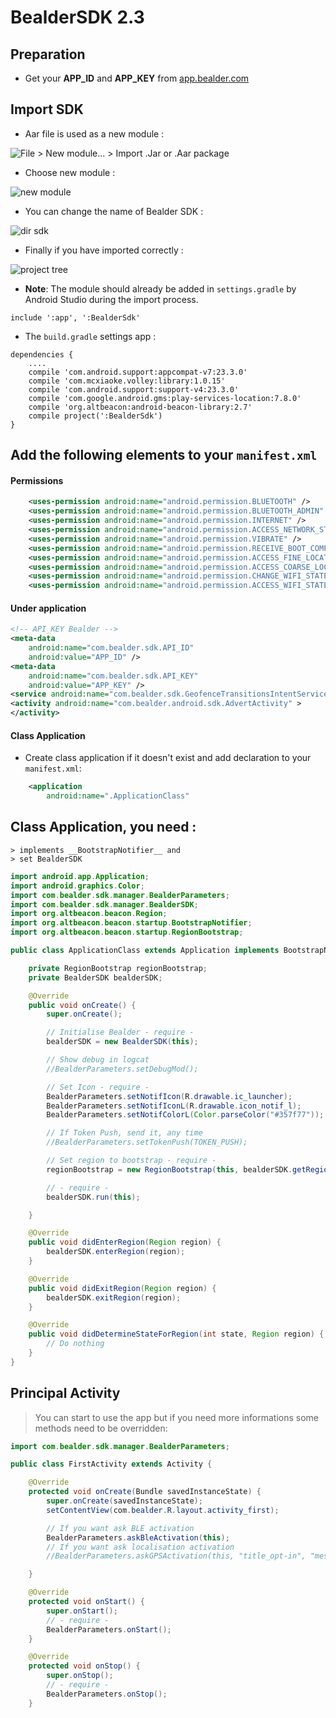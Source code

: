 # BealderSDK 2.3

## Preparation

 * Get your **APP_ID** and **APP_KEY** from [app.bealder.com](https://app.bealder.com)

## Import SDK

 * Aar file is used as a new module :

 ![File > New module... > Import .Jar or .Aar package](images/file-new-module.png)

 * Choose new module :

 ![new module](images/new-module.png)

 * You can change the name of Bealder SDK :

 ![dir sdk](images/dir-sdk.png)

 * Finally if you have imported correctly :

 ![project tree](images/project-tree.png)

 * **Note**: The module should already be added in `settings.gradle` by Android Studio during the import process.

 ```
 include ':app', ':BealderSdk'
 ```

 * The `build.gradle` settings app :

```
dependencies {
    ....
    compile 'com.android.support:appcompat-v7:23.3.0'
    compile 'com.mcxiaoke.volley:library:1.0.15'
    compile 'com.android.support:support-v4:23.3.0'
    compile 'com.google.android.gms:play-services-location:7.8.0'
    compile 'org.altbeacon:android-beacon-library:2.7'
    compile project(':BealderSdk')
}
```

## Add the following elements to your __`manifest.xml`__

####	Permissions

```XML
    <uses-permission android:name="android.permission.BLUETOOTH" />
    <uses-permission android:name="android.permission.BLUETOOTH_ADMIN" />
    <uses-permission android:name="android.permission.INTERNET" />
    <uses-permission android:name="android.permission.ACCESS_NETWORK_STATE" />
    <uses-permission android:name="android.permission.VIBRATE" />
    <uses-permission android:name="android.permission.RECEIVE_BOOT_COMPLETED" />
    <uses-permission android:name="android.permission.ACCESS_FINE_LOCATION" />
    <uses-permission android:name="android.permission.ACCESS_COARSE_LOCATION" />
    <uses-permission android:name="android.permission.CHANGE_WIFI_STATE" />
    <uses-permission android:name="android.permission.ACCESS_WIFI_STATE" />
```

####	Under application

```XML
<!-- API_KEY Bealder -->
<meta-data
    android:name="com.bealder.sdk.API_ID"
    android:value="APP_ID" />
<meta-data
    android:name="com.bealder.sdk.API_KEY"
    android:value="APP_KEY" />
<service android:name="com.bealder.sdk.GeofenceTransitionsIntentService" />
<activity android:name="com.bealder.android.sdk.AdvertActivity" >
</activity>
```

####	Class Application

 * Create class application if it doesn't exist and add declaration to your `manifest.xml`:

```XML
	<application
        android:name=".ApplicationClass"
```

## Class Application, you need :

    > implements __BootstrapNotifier__ and
    > set BealderSDK

```Java
import android.app.Application;
import android.graphics.Color;
import com.bealder.sdk.manager.BealderParameters;
import com.bealder.sdk.manager.BealderSDK;
import org.altbeacon.beacon.Region;
import org.altbeacon.beacon.startup.BootstrapNotifier;
import org.altbeacon.beacon.startup.RegionBootstrap;

public class ApplicationClass extends Application implements BootstrapNotifier {

    private RegionBootstrap regionBootstrap;
    private BealderSDK bealderSDK;

    @Override
    public void onCreate() {
        super.onCreate();

        // Initialise Bealder - require -
        bealderSDK = new BealderSDK(this);

        // Show debug in logcat
        //BealderParameters.setDebugMod();

        // Set Icon - require -
        BealderParameters.setNotifIcon(R.drawable.ic_launcher);
        BealderParameters.setNotifIconL(R.drawable.icon_notif_l);
        BealderParameters.setNotifColorL(Color.parseColor("#357f77"));

        // If Token Push, send it, any time
        //BealderParameters.setTokenPush(TOKEN_PUSH);

        // Set region to bootstrap - require -
        regionBootstrap = new RegionBootstrap(this, bealderSDK.getRegion());

        // - require -
        bealderSDK.run(this);

    }

    @Override
    public void didEnterRegion(Region region) {
        bealderSDK.enterRegion(region);
    }

    @Override
    public void didExitRegion(Region region) {
        bealderSDK.exitRegion(region);
    }

    @Override
    public void didDetermineStateForRegion(int state, Region region) {
        // Do nothing
    }
}
```

##   Principal Activity

 >	You can start to use the app but if you need more informations some methods need to be overridden:

```Java
import com.bealder.sdk.manager.BealderParameters;

public class FirstActivity extends Activity {

    @Override
    protected void onCreate(Bundle savedInstanceState) {
        super.onCreate(savedInstanceState);
        setContentView(com.bealder.R.layout.activity_first);

        // If you want ask BLE activation
        BealderParameters.askBleActivation(this);
        // If you want ask localisation activation
        //BealderParameters.askGPSActivation(this, "title_opt-in", "message_opt-in");

    }

    @Override
    protected void onStart() {
        super.onStart();
        // - require -
        BealderParameters.onStart();
    }

    @Override
    protected void onStop() {
        super.onStop();
        // - require -
        BealderParameters.onStop();
    }
```
